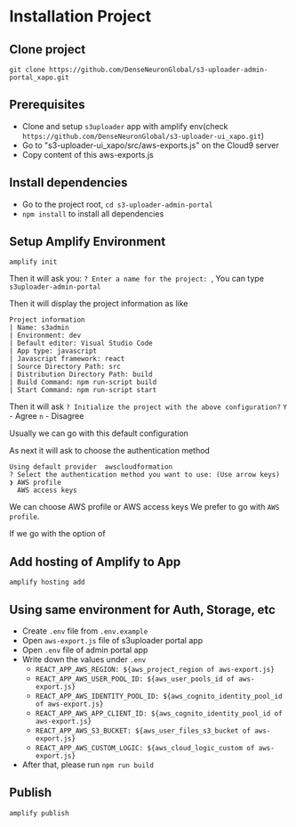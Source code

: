 # Installation Project

## Clone project
`git clone https://github.com/DenseNeuronGlobal/s3-uploader-admin-portal_xapo.git`

## Prerequisites
- Clone and setup `s3uploader` app with amplify env(check `https://github.com/DenseNeuronGlobal/s3-uploader-ui_xapo.git`)
- Go to "s3-uploader-ui_xapo/src/aws-exports.js" on the Cloud9 server
- Copy content of this aws-exports.js

## Install dependencies
- Go to the project root, `cd s3-uploader-admin-portal`
- `npm install` to install all dependencies

## Setup Amplify Environment
`amplify init`

Then it will ask you:
`? Enter a name for the project: `, You can type `s3uploader-admin-portal`

Then it will display the project information as like
```
Project information
| Name: s3admin
| Environment: dev
| Default editor: Visual Studio Code
| App type: javascript
| Javascript framework: react
| Source Directory Path: src
| Distribution Directory Path: build
| Build Command: npm run-script build
| Start Command: npm run-script start
```

Then it will ask `? Initialize the project with the above configuration?`
`Y` - Agree
`n` - Disagree

Usually we can go with this default configuration


As next it will ask to choose the authentication method
```
Using default provider  awscloudformation
? Select the authentication method you want to use: (Use arrow keys)
❯ AWS profile 
  AWS access keys 
```

We can choose AWS profile or AWS access keys
We prefer to go with `AWS profile`.

If we go with the option of 

## Add hosting of Amplify to App
`amplify hosting add`

## Using same environment for Auth, Storage, etc
- Create `.env` file from `.env.example`
- Open `aws-export.js` file of s3uploader portal app
- Open `.env` file of admin portal app
- Write down the values under `.env`
  - `REACT_APP_AWS_REGION: ${aws_project_region of aws-export.js}`
  - `REACT_APP_AWS_USER_POOL_ID: ${aws_user_pools_id of aws-export.js}`
  - `REACT_APP_AWS_IDENTITY_POOL_ID: ${aws_cognito_identity_pool_id of aws-export.js}`
  - `REACT_APP_AWS_APP_CLIENT_ID: ${aws_cognito_identity_pool_id of aws-export.js}`
  - `REACT_APP_AWS_S3_BUCKET: ${aws_user_files_s3_bucket of aws-export.js}`
  - `REACT_APP_AWS_CUSTOM_LOGIC: ${aws_cloud_logic_custom of aws-export.js}`
- After that, please run `npm run build`

## Publish
`amplify publish`
